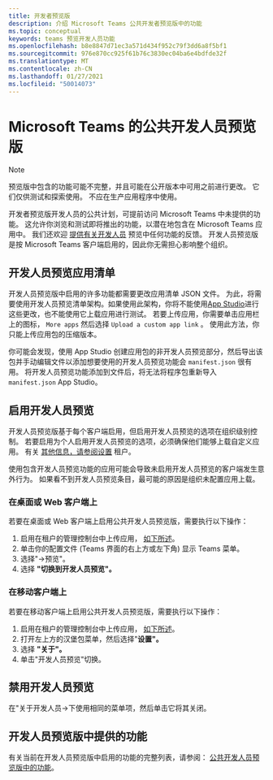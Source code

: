 ```yaml
---
title: 开发者预览版
description: 介绍 Microsoft Teams 公共开发者预览版中的功能
ms.topic: conceptual
keywords: teams 预览开发人员功能
ms.openlocfilehash: b8e8847d71ec3a571d434f952c79f3dd6a8f5bf1
ms.sourcegitcommit: 976e870cc925f61b76c3830ec04ba6e4bdfde32f
ms.translationtype: MT
ms.contentlocale: zh-CN
ms.lasthandoff: 01/27/2021
ms.locfileid: "50014073"
---
```

# <a name="public-developer-preview-for-microsoft-teams"></a>Microsoft Teams 的公共开发人员预览版

>[!NOTE]
>预览版中包含的功能可能不完整，并且可能在公开版本中可用之前进行更改。 它们仅供测试和探索使用。 不应在生产应用程序中使用。

开发者预览版开发人员的公共计划，可提前访问 Microsoft Teams 中未提供的功能。 这允许你浏览和测试即将推出的功能，以潜在地包含在 Microsoft Teams 应用中。 我们还欢迎 [提供有关开发人员](~/feedback.md) 预览中任何功能的反馈。 开发人员预览版是按 Microsoft Teams 客户端启用的，因此你无需担心影响整个组织。

## <a name="developer-preview-app-manifest"></a>开发人员预览应用清单

开发人员预览版中启用的许多功能都需要更改应用清单 JSON 文件。 为此，将需要使用开发人员预览清单架构。如果[](~/resources/schema/manifest-schema-dev-preview.md)使用此架构，你将不能使用[App Studio](~/concepts/build-and-test/app-studio-overview.md)进行这些更改，也不能使用它上载应用进行测试。 若要上传应用，你需要单击应用栏上的图标， `More apps` 然后选择 `Upload a custom app link` 。 使用此方法，你只能上传应用包的压缩版本。

你可能会发现，使用 App Studio 创建应用包的非开发人员预览部分，然后导出该包并手动编辑文件以添加想要使用的开发人员预览功能会 `manifest.json` 很有用。 将开发人员预览功能添加到文件后，将无法将程序包重新导入 `manifest.json` App Studio。

## <a name="enable-developer-preview"></a>启用开发人员预览

开发人员预览版基于每个客户端启用，但启用开发人员预览的选项在组织级别控制。 若要启用为个人启用开发人员预览的选项，必须确保他们能够上载自定义应用。 有关 [其他信息，请参阅设置](~/concepts/build-and-test/prepare-your-o365-tenant.md) 租户。

使用包含开发人员预览功能的应用可能会导致未启用开发人员预览的客户端发生意外行为。 如果看不到开发人员预览条目，最可能的原因是组织未配置应用上载。

### <a name="on-a-desktop-or-web-client"></a>在桌面或 Web 客户端上

若要在桌面或 Web 客户端上启用公共开发人员预览版，需要执行以下操作：

1. 启用在租户的管理控制台中上传应用， [如下所述](~/concepts/build-and-test/prepare-your-o365-tenant.md)。
1. 单击你的配置文件 (Teams 界面的右上方或左下角) 显示 Teams 菜单。
1. 选择"→预览"。
1. 选择 **"切换到开发人员预览"。**

### <a name="on-a-mobile-client"></a>在移动客户端上

若要在移动客户端上启用公共开发人员预览版，需要执行以下操作：

1. 启用在租户的管理控制台中上传应用， [如下所述](~/concepts/build-and-test/prepare-your-o365-tenant.md)。
1. 打开左上方的汉堡包菜单，然后选择"**设置"。**
1. 选择 **"关于"。**
1. 单击"开发人员预览"切换。

## <a name="disable-developer-preview"></a>禁用开发人员预览

在"关于开发人员→下使用相同的菜单项，然后单击它将其关闭。

## <a name="features-available-in-developer-preview"></a>开发人员预览版中提供的功能

有关当前在开发人员预览版中启用的功能的完整列表，请参阅： [公共开发人员预览版中的功能](../../resources/dev-preview/developer-preview-features.md)。
